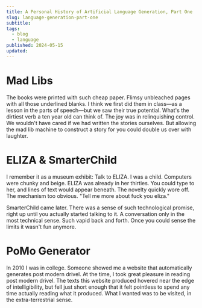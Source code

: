 ```yaml
---
title: A Personal History of Artificial Language Generation, Part One
slug: language-generation-part-one
subtitle: 
tags:
  - blog
  - language
published: 2024-05-15
updated: 
---
```

# Mad Libs

The books were printed with such cheap paper. Flimsy unbleached pages with all those underlined blanks. I think we first did them in class—as a lesson in the parts of speech—but we saw their true potential. What's the dirtiest verb a ten year old can think of. The joy was in relinquishing control. We wouldn't have cared if we had written the stories ourselves. But allowing the mad lib machine to construct a story for you could double us over with laughter.

# ELIZA & SmarterChild

I remember it as a museum exhibit: Talk to ELIZA. I was a child. Computers were chunky and beige. ELIZA was already in her thirties. You could type to her, and lines of text would appear beneath. The novelty quickly wore off. The mechanism too obvious. "Tell me more about fuck you eliza."

SmarterChild came later. There was a sense of such technological promise, right up until you actually started talking to it. A conversation only in the most technical sense. Such vapid back and forth. Once you could sense the limits it wasn't fun anymore.

# PoMo Generator

In 2010 I was in college. Someone showed me a website that automatically generates post modern drivel. At the time, I took great pleasure in reading post modern drivel. The texts this website produced hovered near the edge of intelligibility, but fell just short enough that it felt pointless to spend any time actually reading what it produced. What I wanted was to be visited, in the extra-terrestrial sense.
